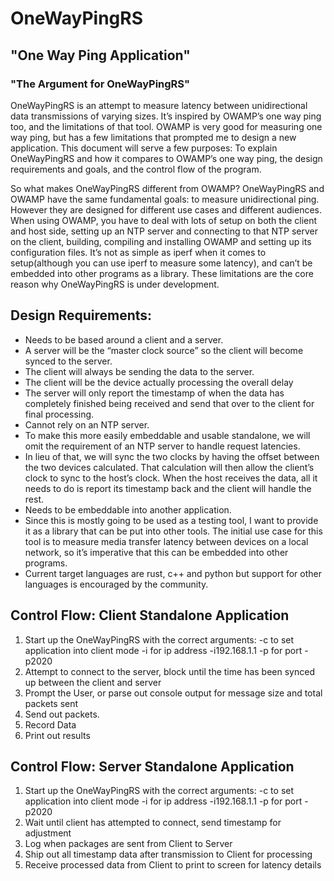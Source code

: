 # OneWayPingRS
## "One Way Ping Application"

### "The Argument for OneWayPingRS"

OneWayPingRS is an attempt to measure latency between unidirectional data transmissions of varying sizes. It’s inspired by OWAMP’s one way ping too, and the limitations of that tool.  OWAMP is very good for measuring one way ping, but has a few limitations that prompted me to design a new application. This document will serve a few purposes: To explain OneWayPingRS and how it compares to OWAMP’s one way ping, the design requirements and goals, and the control flow of the program. 

So what makes OneWayPingRS different from OWAMP? OneWayPingRS and OWAMP have the same fundamental goals: to measure unidirectional ping. However they are designed for different use cases and different audiences. When using OWAMP, you have to deal with lots of setup on both the client and host side, setting up an NTP server and connecting to that NTP server on the client, building, compiling and installing OWAMP and setting up its configuration files. It’s not as simple as iperf when it comes to setup(although you can use iperf to measure some latency), and can’t be embedded into other programs as a library. These limitations are the core reason why OneWayPingRS is under development. 

## Design Requirements: 
- Needs to be based around a client and a server. 
- A server will be the “master clock source” so the client will become synced to the server. 
- The client will always be sending the data to the server. 
- The client  will be the device actually processing the overall delay
- The server will only report the timestamp of when the data has completely finished being received and send that over to the client for final processing. 
- Cannot rely on an NTP server.
- To make this more easily embeddable and usable standalone,  we will omit the requirement of an NTP server to handle request latencies. 
- In lieu of that, we will sync the two clocks by having the offset between the two devices calculated. That calculation will then allow the client’s clock to sync to the host’s clock. When the host receives the data, all it needs to do is report its timestamp back and the client will handle the rest. 
- Needs to be embeddable into another application. 
- Since this is mostly going to be used as a testing tool, I want to provide it as a library that can be put into other tools.  The initial use case for this tool is to measure media transfer latency between devices on a local network, so it’s imperative that this can be embedded into other programs. 
- Current target languages are rust, c++ and python but support for other languages is encouraged by the community. 

## Control Flow: Client Standalone Application
1) Start up the OneWayPingRS with the correct arguments: 
  -c to set application into client mode
  -i for ip address
    -i192.168.1.1
  -p for port
    -p2020
2) Attempt to connect to the server, block until the time has been synced up between the client and server
3) Prompt the User, or parse out console output for message size and total packets sent
4) Send out packets. 
5) Record Data
6) Print out results

## Control Flow: Server Standalone Application
1) Start up the OneWayPingRS with the correct arguments: 
  -c to set application into client mode
  -i for ip address
    -i192.168.1.1
  -p for port
    -p2020
2) Wait until client has attempted to connect, send timestamp for adjustment
3) Log when packages are sent from Client to Server
4) Ship out all timestamp data after transmission to Client for processing
5) Receive processed data from Client to print to screen for latency details
